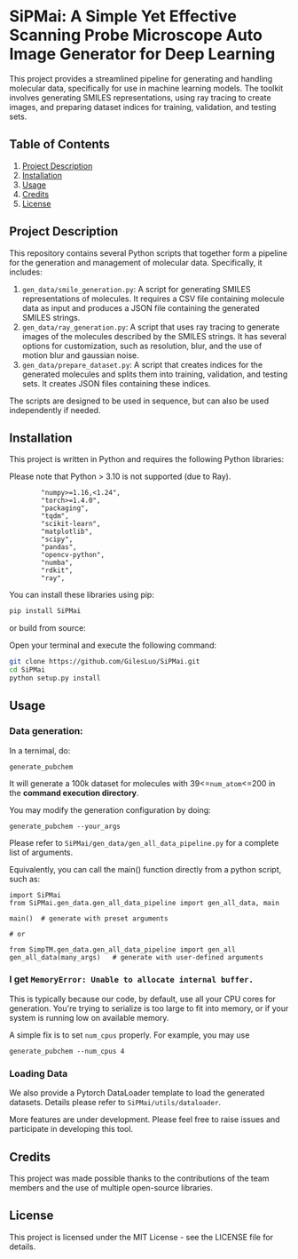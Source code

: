 # SiPMai: A Simple Yet Effective Scanning Probe Microscope Auto Image Generator for Deep Learning

This project provides a streamlined pipeline for generating and handling molecular data, specifically for use in machine learning models. The toolkit involves generating SMILES representations, using ray tracing to create images, and preparing dataset indices for training, validation, and testing sets.

## Table of Contents

1. [Project Description](#project-description)
2. [Installation](#installation)
3. [Usage](#usage)
4. [Credits](#credits)
5. [License](#license)

## Project Description

This repository contains several Python scripts that together form a pipeline for the generation and management of molecular data. Specifically, it includes:

1. `gen_data/smile_generation.py`: A script for generating SMILES representations of molecules. It requires a CSV file containing molecule data as input and produces a JSON file containing the generated SMILES strings.
2. `gen_data/ray_generation.py`: A script that uses ray tracing to generate images of the molecules described by the SMILES strings. It has several options for customization, such as resolution, blur, and the use of motion blur and gaussian noise.
3. `gen_data/prepare_dataset.py`: A script that creates indices for the generated molecules and splits them into training, validation, and testing sets. It creates JSON files containing these indices.

The scripts are designed to be used in sequence, but can also be used independently if needed.

## Installation

This project is written in Python and requires the following Python libraries:

Please note that Python > 3.10 is not supported (due to Ray).

```
        "numpy>=1.16,<1.24",
        "torch>=1.4.0",
        "packaging",
        "tqdm",
        "scikit-learn",
        "matplotlib",
        "scipy",
        "pandas",
        "opencv-python",
        "numba",
        "rdkit",
        "ray",
```

You can install these libraries using pip:

```bash
pip install SiPMai
```

or build from source:

Open your terminal and execute the following command:

```sh
git clone https://github.com/GilesLuo/SiPMai.git
cd SiPMai
python setup.py install
```

## Usage

### Data generation:

In a ternimal, do:

```
generate_pubchem
```

It will generate a 100k dataset for molecules with 39<=`num_atom`<=200 in the **command execution directory**.

You may modify the generation configuration by doing:

```
generate_pubchem --your_args
```

Please refer to `SiPMai/gen_data/gen_all_data_pipeline.py` for a complete list of arguments.

Equivalently, you can call the main() function directly from a python script, such as:

```
import SiPMai
from SiPMai.gen_data.gen_all_data_pipeline import gen_all_data, main

main()  # generate with preset arguments

# or 

from SimpTM.gen_data.gen_all_data_pipeline import gen_all
gen_all_data(many_args)   # generate with user-defined arguments
```

### I get `MemoryError: Unable to allocate internal buffer.`

This is typically because our code, by default, use all your CPU cores for generation. You're trying to serialize is too large to fit into memory, or if your system is running low on available memory.

A simple fix is to set `num_cpus` properly. For example, you may use

```
generate_pubchem --num_cpus 4
```

### Loading Data

We also provide a Pytorch DataLoader template to load the generated datasets. Details please refer to `SiPMai/utils/dataloader`.

More features are under development. Please feel free to raise issues and participate in developing this tool.

## Credits

This project was made possible thanks to the contributions of the team members and the use of multiple open-source libraries.

## License

This project is licensed under the MIT License - see the LICENSE file for details.
